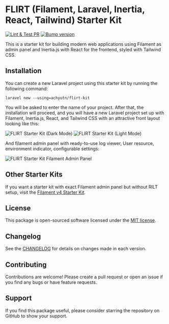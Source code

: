 # FLIRT (Filament, Laravel, Inertia, React, Tailwind) Starter Kit

[![Lint & Test PR](https://github.com/achyutkneupane/flirt-kit/actions/workflows/prlint.yml/badge.svg)](https://github.com/achyutkneupane/flirt-kit/actions/workflows/prlint.yml)
[![Bump version](https://github.com/achyutkneupane/flirt-kit/actions/workflows/tagrelease.yml/badge.svg)](https://github.com/achyutkneupane/flirt-kit/actions/workflows/tagrelease.yml)

This is a starter kit for building modern web applications using Filament as admin panel and Inertia.js with React for the frontend, styled with Tailwind CSS.

## Installation

You can create a new Laravel project using this starter kit by running the following command:

```shell
laravel new --using=achyutn/flirt-kit
```

You will be asked to enter the name of your project. After that, the installation will proceed, and you will have a new Laravel project set up with Filament, Inertia.js, React, and Tailwind CSS with an attractive front layout looking like this:

![FLIRT Starter Kit (Dark Mode)](https://hamrocdn.com/qiTLizuxSgvs)
![FLIRT Starter Kit (Light Mode)](https://hamrocdn.com/13tZhdGukQYc)

And filament admin panel with ready-to-use log viewer, User resource, environment indicator, configurable settings:

![FLIRT Starter Kit Filament Admin Panel](https://hamrocdn.com/fEZKIPZEINZe)

## Other Starter Kits

If you want a starter kit with exact Filament admin panel but without RILT setup, visit the [Filament v4 Starter Kit](https://github.com/achyutkneupane/filament-kit).

## License

This package is open-sourced software licensed under the [MIT license](LICENSE.md).

## Changelog

See the [CHANGELOG](CHANGELOG.md) for details on changes made in each version.

## Contributing

Contributions are welcome! Please create a pull request or open an issue if you find any bugs or have feature requests.

## Support

If you find this package useful, please consider starring the repository on GitHub to show your support.
